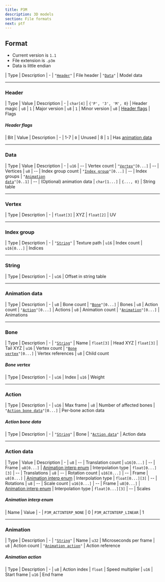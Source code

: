 ```yaml
---
title: P3M
description: 3D models
section: File formats
next: ptf
---
```


## Format

- Current version is `1.1`
- File extension is `.p3m`
- Data is little endian

| Type | Description
| -
| <code>"<a href="#header">Header</a>"</code> | File header
| <code>"<a href="#data">Data</a>"</code> | Model data

---

### Header

| Type | Value | Description
| -
| `char[4]` | `{'P', '3', 'M', 0}` | Header magic
| `u8` | `1` | Major version
| `u8` | `1` | Minor version
| `u8` | [Header flags](#header-flags) | Flags

##### Header flags

| Bit | Value | Description
| -
| 1-7 | `0` | Unused
| 8 | `1` | Has [animation data](#animation-data)

---

### Data

| Type | Value | Description
| -
| `u16` | -- | Vertex count
| <code>"<a href="#vertex">Vertex</a>"[0...]</code> | -- | Vertices
| `u8` | -- | Index group count
| <code>"<a href="#index-group">Index group</a>"[0...]</code> | -- | Index groups
| <code>"<a href="#animation-data">Animation data</a>"[0..1]</code> | -- | (Optional) animation data
| `char[1...]` | `{..., 0}` | String table

---

### Vertex

| Type | Description
| -
| `float[3]` | XYZ
| `float[2]` | UV

---

### Index group


| Type | Description
| -
| <code>"<a href="#string">String</a>"</code> | Texture path
| `u16` | Index count
| `u16[0...]` | Indices

---

### String

| Type | Description
| -
| `u16` | Offset in string table

---

### Animation data

| Type | Description
| -
| `u8` | Bone count
| <code>"<a href="#bone">Bone</a>"[0...]</code> | Bones
| `u8` | Action count
| <code>"<a href="#action">Action</a>"[0...]</code> | Actions
| `u8` | Animation count
| <code>"<a href="#animation">Animation</a>"[0...]</code> | Animations

---

### Bone

| Type | Description
| -
| <code>"<a href="#string">String</a>"</code> | Name
| `float[3]` | Head XYZ
| `float[3]` | Tail XYZ
| `u16` | Vertex count
| <code>"<a href="#bone-vertex">Bone vertex</a>"[0...]</code> | Vertex references
| `u8` | Child count

##### Bone vertex

| Type | Description
| -
| `u16` | Index
| `u16` | Weight

---

### Action

| Type | Description
| -
| `u16` | Max frame
| `u8` | Number of affected bones
| <code>"<a href="#action-bone-data">Action bone data</a>"[0...]</code> | Per-bone action data

##### Action bone data

| Type | Description
| -
| <code>"<a href="#string">String</a>"</code> | Bone
| <code>"<a href="#action-data">Action data</a>"</code> | Action data

---

### Action data

| Type | Value | Description
| -
| `u8` | -- | Translation count
| `u16[0...]` | -- | Frame
| `u8[0...]` | [Animation interp enum](#animation-interp-enum) | Interpolation type
| `float[0...][3]` | -- | Translations
| `u8` | -- | Rotation count
| `u16[0...]` | -- | Frame
| `u8[0...]` | [Animation interp enum](#animation-interp-enum) | Interpolation type
| `float[0...][3]` | -- | Rotations
| `u8` | -- | Scale count
| `u16[0...]` | -- | Frame
| `u8[0...]` | [Animation interp enum](#animation-interp-enum) | Interpolation type
| `float[0...][3]` | -- | Scales

##### Animation interp enum

| Name | Value
| -
| `P3M_ACTINTERP_NONE` | 0
| `P3M_ACTINTERP_LINEAR` | 1

---

### Animation

| Type | Description
| -
| <code>"<a href="#string">String</a>"</code> | Name
| `u32` | Microseconds per frame
| `u8` | Action count
| <code>"<a href="#animation-action">Animation action</a>"</code> | Action reference

##### Animation action

| Type | Description
| -
| `u8` | Action index
| `float` | Speed multiplier
| `u16` | Start frame
| `u16` | End frame
